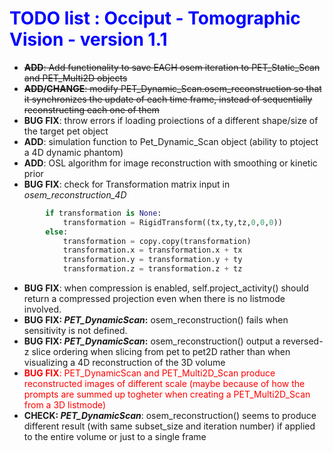 # <span style="color:blue">TODO list : Occiput - Tomographic Vision - version 1.1</span>

- ~~<span>**ADD**: Add functionality to save EACH osem iteration to PET_Static_Scan and PET_Multi2D objects</span>~~
- ~~<span>**ADD/CHANGE**: modify PET_Dynamic_Scan.osem_reconstruction so that it synchronizes the update of each time frame, instead of sequentially reconstructing each one of them</span>~~
- <span>**BUG FIX**: throw errors if loading proiections of a different shape/size of the target pet object</span>
- <span>**ADD**: simulation function to Pet_Dynamic_Scan object (ability to ptoject a 4D dynamic phantom)</span>
- <span>**ADD**: OSL algorithm for image reconstruction with smoothing or kinetic prior</span>
- <span>**BUG FIX**: check for Transformation matrix input in *osem_reconstruction_4D*</span><br>
```python
        if transformation is None: 
            transformation = RigidTransform((tx,ty,tz,0,0,0)) 
        else:
            transformation = copy.copy(transformation)
            transformation.x = transformation.x + tx
            transformation.y = transformation.y + ty
            transformation.z = transformation.z + tz
```
- <span>**BUG FIX**: when compression is enabled, self.project_activity() should return a compressed projection even when there is no listmode involved. </span>
- <span>**BUG FIX: *PET_DynamicScan*:** osem_reconstruction() fails when sensitivity is not defined. </span>
- <span>**BUG FIX: *PET_DynamicScan*:** osem_reconstruction() output a reversed-z slice ordering when slicing from pet to pet2D rather than when visualizing a 4D reconstruction of the 3D volume</span>
- <span style="color:red">**BUG FIX**: PET_DynamicScan and PET_Multi2D_Scan produce reconstructed images of different scale (maybe because of how the prompts are summed up togheter when creating a PET_Multi2D_Scan from a 3D listmode) </span>
- <span>**CHECK: *PET_DynamicScan***: osem_reconstruction() seems to produce different result (with same subset_size and iteration number) if applied to the entire volume or just to a single frame </span>



